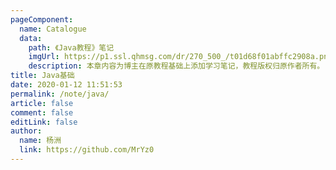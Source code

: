 ```yaml
---
pageComponent:
  name: Catalogue
  data:
    path: 《Java教程》笔记
    imgUrl: https://p1.ssl.qhmsg.com/dr/270_500_/t01d68f01abffc2908a.png
    description: 本章内容为博主在原教程基础上添加学习笔记，教程版权归原作者所有。
title: Java基础
date: 2020-01-12 11:51:53
permalink: /note/java/
article: false
comment: false
editLink: false
author:
  name: 杨洲
  link: https://github.com/MrYz0
---
```

